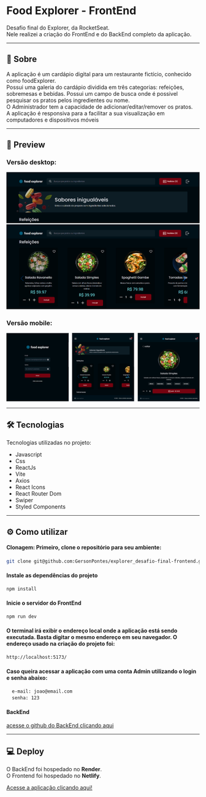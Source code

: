 # Food Explorer - FrontEnd

Desafio final do Explorer, da RocketSeat.\
Nele realizei a criação do FrontEnd e do BackEnd completo da aplicação.

---

## 📝 Sobre

A aplicação é um cardápio digital para um restaurante fictício, conhecido como foodExplorer.\
Possui uma galeria do cardápio dividida em três categorias: refeições, sobremesas e bebidas. Possui um campo de busca onde é possivel pesquisar os pratos pelos ingredientes ou nome.\
O Administrador tem a capacidade de adicionar/editar/remover os pratos.\
A aplicação é responsiva para a facilitar a sua visualização em computadores e dispositivos móveis

---

## 📸 Preview

### Versão desktop:

<img src="/src/assets/preview1.png">
<img src="/src/assets/preview2.png">

### Versão mobile:

<img src="/src/assets/preview3.png">

---

## 🛠 Tecnologias
Tecnologias utilizadas no projeto:

- Javascript
- Css
- ReactJs
- Vite
- Axios
- React Icons
- React Router Dom
- Swiper
- Styled Components

---

## ⚙ Como utilizar

#### Clonagem: Primeiro, clone o repositório para seu ambiente:
```bash
git clone git@github.com:GersonPontes/explorer_desafio-final-frontend.git
```

#### Instale as dependências do projeto
```bash
npm install
```

#### Inicie o servidor do FrontEnd
```bash
npm run dev
```

#### O terminal irá exibir o endereço local onde a aplicação está sendo executada. Basta digitar o mesmo endereço em seu navegador. O endereço usado na criação do projeto foi:
```bash
http://localhost:5173/
```

#### Caso queira acessar a aplicação com uma conta Admin utilizando o login e senha abaixo:
```bash
  e-mail: joao@email.com
  senha: 123
```

#### BackEnd

[acesse o github do BackEnd clicando aqui](https://github.com/GersonPontes/explorer_desafio-final-backend)

---

## 💻 Deploy
O BackEnd foi hospedado no **Render**. \
O Frontend foi hospedado no **Netlify**.

[Acesse a aplicação clicando aqui!](https://foodexplorergpo.netlify.app/)
